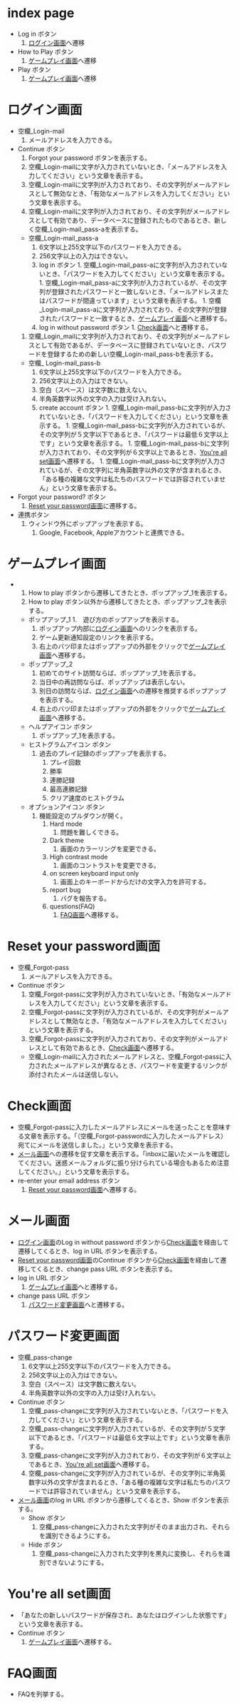 # index page
- Log in ボタン
  1. [ログイン画面](#ログイン画面)へ遷移
- How to Play ボタン
  1. [ゲームプレイ画面](#ゲームプレイ画面)へ遷移
- Play ボタン
  1. [ゲームプレイ画面](#ゲームプレイ画面)へ遷移

# ログイン画面
- 空欄_Login-mail
  1. メールアドレスを入力できる。    
- Continue ボタン
  1. Forgot your password ボタンを表示する。
  1. 空欄_Login-mailに文字が入力されていないとき、「メールアドレスを入力してください」という文章を表示する。
  1. 空欄_Login-mailに文字列が入力されており、その文字列がメールアドレスとして無効なとき、「有効なメールアドレスを入力してください」という文章を表示する。
  1. 空欄_Login-mailに文字列が入力されており、その文字列がメールアドレスとして有効であり、データベースに登録されたものであるとき、新しく空欄_Login-mail_pass-aを表示する。
  - 空欄_Login-mail_pass-a
    1. 6文字以上255文字以下のパスワードを入力できる。
    1. 256文字以上の入力はできない。
      1. log in ボタン
        1. 空欄_Login-mail_pass-aに文字列が入力されていないとき、「パスワードを入力してください」という文章を表示する。
        1. 空欄_Login-mail_pass-aに文字列が入力されているが、その文字列が登録されたパスワードと一致しないとき、「メールアドレスまたはパスワードが間違っています」という文章を表示する。
        1. 空欄_Login-mail_pass-aに文字列が入力されており、その文字列が登録されたパスワードと一致するとき、[ゲームプレイ画面](#ゲームプレイ画面)へと遷移する。
      1. log in without password ボタン
        1. [Check画面](#Check画面)へと遷移する。
  1. 空欄_Login_mailに文字列が入力されており、その文字列がメールアドレスとして有効であるが、データベースに登録されていないとき、パスワードを登録するための新しい空欄_Login-mail_pass-bを表示する。
  - 空欄_ Login-mail_pass-b
    1. 6文字以上255文字以下のパスワードを入力できる。
    1. 256文字以上の入力はできない。
    1. 空白（スペース）は文字数に数えない。
    1. 半角英数字以外の文字の入力は受け入れない。
      1. create account ボタン
        1. 空欄_Login-mail_pass-bに文字列が入力されていないとき、「パスワードを入力してください」という文章を表示する。
        1. 空欄_Login-mail_pass-bに文字列が入力されているが、その文字列が５文字以下であるとき、「パスワードは最低６文字以上です」という文章を表示する。
        1. 空欄_Login-mail_pass-bに文字列が入力されており、その文字列が６文字以上であるとき、[You're all set画面](#You're-all-set画面)へ遷移する。
        1. 空欄_Login-mail_pass-bに文字列が入力されているが、その文字列に半角英数字以外の文字が含まれるとき、「ある種の複雑な文字は私たちのパスワードでは許容されていません」という文章を表示する。
- Forgot your password? ボタン
  1. [Reset your password画面](#Reset-your-password画面)に遷移する。
- 連携ボタン
  1. ウィンドウ外にポップアップを表示する。
     1. Google, Facebook, Appleアカウントと連携できる。

# ゲームプレイ画面
- 1. How to play ボタンから遷移してきたとき、ポップアップ_1を表示する。
  1. How to play ボタン以外から遷移してきたとき、ポップアップ_2を表示する。
  - ポップアップ_1
    1.　遊び方のポップアップを表示する。
    1. ポップアップ内部に[ログイン画面](#ログイン画面)へのリンクを表示する。
    1. ゲーム更新通知設定のリンクを表示する。
    1. 右上のバツ印またはポップアップの外部をクリックで[ゲームプレイ画面](#ゲームプレイ画面)へ遷移する。
  - ポップアップ_2
    1. 初めてのサイト訪問ならば、ポップアップ_1を表示する。
    1. 当日中の再訪問ならば、ポップアップは表示しない。
    1. 別日の訪問ならば、[ログイン画面](#ログイン画面)への遷移を推奨するポップアップを表示する。
      1. 右上のバツ印またはポップアップの外部をクリックで[ゲームプレイ画面](#ゲームプレイ画面)へ遷移する。
  - ヘルプアイコン ボタン
    1. ポップアップ_1を表示する。
  - ヒストグラムアイコン ボタン
    1. 過去のプレイ記録のポップアップを表示する。
       1. プレイ回数
       1. 勝率
       1. 連勝記録
       1. 最高連勝記録
       1. クリア速度のヒストグラム
  - オプションアイコン ボタン
    1. 機能設定のプルダウンが開く。
       1. Hard mode
          1. 問題を難しくできる。
       1. Dark theme
          1. 画面のカラーリングを変更できる。
       1. High contrast mode
          1. 画面のコントラストを変更できる。
       1. on screen keyboard input only
          1. 画面上のキーボードからだけの文字入力を許可する。
       1. report bug
          1. バグを報告する。
       1. questions(FAQ)
          1. [FAQ画面](#FAQ画面)へ遷移する。

# Reset your password画面
- 空欄_Forgot-pass
  1. メールアドレスを入力できる。
- Continue ボタン
  1. 空欄_Forgot-passに文字列が入力されていないとき、「有効なメールアドレスを入力してください」という文章を表示する。
  1. 空欄_Forgot-passに文字列が入力されているが、その文字列がメールアドレスとして無効なとき、「有効なメールアドレスを入力してください」という文章を表示する。
  1. 空欄_Forgot-passに文字列が入力されており、その文字列がメールアドレスとして有効であるとき、[Check画面](#Check画面)へ遷移する。
  - 空欄_Login-mailに入力されたメールアドレスと、空欄_Forgot-passに入力されたメールアドレスが異なるとき、パスワードを変更するリンクが添付されたメールは送信しない。

# Check画面
- 空欄_Forgot-passに入力したメールアドレスにメールを送ったことを意味する文章を表示する。「（空欄_Forgot-passwordに入力したメールアドレス）宛てにメールを送信しました。」という文章を表示する。
- [メール画面](#メール画面)への遷移を促す文章を表示する。「inboxに届いたメールを確認してください。迷惑メールフォルダに振り分けられている場合もあるため注意してください。」という文章を表示する。
- re-enter your email address ボタン
  1. [Reset your password画面](#Reset-your-password画面)へ遷移する。

# メール画面
- [ログイン画面](#ログイン画面)のLog in without password ボタンから[Check画面](#Check画面)を経由して遷移してくるとき、log in URL ボタンを表示する。
- [Reset your password画面](#Reset-your-password画面)のContinue ボタンから[Check画面](#Check画面)を経由して遷移してくるとき、change pass URL ボタンを表示する。
- log in URL ボタン
  1. [ゲームプレイ画面](#ゲームプレイ画面)へと遷移する。
- change pass URL ボタン
  1. [パスワード変更画面](#パスワード変更画面)へと遷移する。

# パスワード変更画面
- 空欄_pass-change
  1. 6文字以上255文字以下のパスワードを入力できる。
  1. 256文字以上の入力はできない。
  1. 空白（スペース）は文字数に数えない。
  1. 半角英数字以外の文字の入力は受け入れない。
- Continue ボタン
  1. 空欄_pass-changeに文字列が入力されていないとき、「パスワードを入力してください」という文章を表示する。
  1. 空欄_pass-changeに文字列が入力されているが、その文字列が５文字以下であるとき、「パスワードは最低６文字以上です」という文章を表示する。
  1. 空欄_pass-changeに文字列が入力されており、その文字列が６文字以上であるとき、[You're all set画面](#You're-all-set画面)へ遷移する。
  1. 空欄_pass-changeに文字列が入力されているが、その文字列に半角英数字以外の文字が含まれるとき、「ある種の複雑な文字は私たちのパスワードでは許容されていません」という文章を表示する。
- [メール画面](#メール画面)のlog in URL ボタンから遷移してくるとき、Show ボタンを表示する。
  - Show ボタン
    1. 空欄_pass-changeに入力された文字列がそのまま出力され、それらを識別できるようにする。
  - Hide ボタン
    1. 空欄_pass-changeに入力された文字列を黒丸に変換し、それらを識別できないようにする。

# You're all set画面
- 「あなたの新しいパスワードが保存され、あなたはログインした状態です」という文章を表示する。
- Continue ボタン
  1. [ゲームプレイ画面](#ゲームプレイ画面)へ遷移する。

# FAQ画面
- FAQを列挙する。
